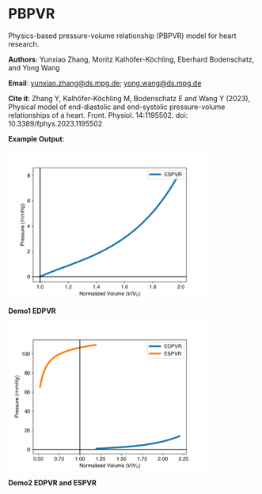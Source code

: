 # PBPVR
Physics-based pressure-volume relationship (PBPVR) model for heart research.

**Authors**: Yunxiao Zhang, Moritz Kalhöfer-Köchling, Eberhard Bodenschatz, and Yong Wang

**Email**: yunxiao.zhang@ds.mpg.de; yong.wang@ds.mpg.de

**Cite it**: Zhang Y, Kalhöfer-Köchling M, Bodenschatz E and Wang Y (2023), Physical model of end-diastolic and end-systolic pressure-volume relationships of a heart. Front. Physiol. 14:1195502. doi: 10.3389/fphys.2023.1195502

**Example Output**:

<img src="https://github.com/Kinsmo/PBPVR/blob/main/Demo%201%20EDPVR%20generated%20from%20PBPVR%20model.png?raw=true" alt="EDPVR Example" width="400"/>

**Demo1 EDPVR**

<img src="https://github.com/Kinsmo/PBPVR/blob/main/Demo%202%20EDPVR%20and%20ESPVR%20generated%20from%20PBPVR%20model.png?raw=true" alt="EDPVR and ESPVR Example" width="400"/>

**Demo2 EDPVR and ESPVR**
